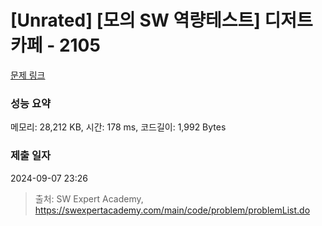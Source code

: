 # [Unrated] [모의 SW 역량테스트] 디저트 카페 - 2105 

[문제 링크](https://swexpertacademy.com/main/code/problem/problemDetail.do?contestProbId=AV5VwAr6APYDFAWu) 

### 성능 요약

메모리: 28,212 KB, 시간: 178 ms, 코드길이: 1,992 Bytes

### 제출 일자

2024-09-07 23:26



> 출처: SW Expert Academy, https://swexpertacademy.com/main/code/problem/problemList.do